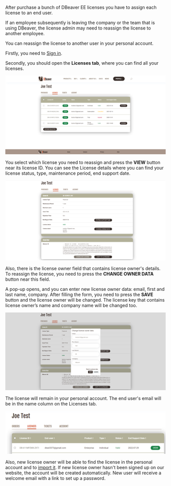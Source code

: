 After purchase a bunch of DBeaver EE licenses you have to assign each license to an end user.

If an employee subsequently is leaving the company or the team that is using DBeaver, the license admin may need to reassign the license to another employee.

You can reassign the license to another user in your personal account.

Firstly, you need to [Sign in](https://dbeaver.com/signin/).

Secondly, you should open the **Licenses tab**, where you can find all your licenses. 

![](images/license/lic-tab.png)

You select which license you need to reassign and press the **VIEW** button near its license ID. You can see the License details where you can find your license status, type, maintenance period, end support date.

![](images/license/lic-details.png)

Also, there is the license owner field that contains license owner's details. To reassign the license, you need to press the **CHANGE OWNER DATA** button near this field.

A pop-up opens, and you can enter new license owner data: email, first and last name, company. After filling the form, you need to press the **SAVE** button and the license owner will be changed. The license key that contains  license owner’s name and company name will be changed too.

![](images/license/form.png)

The license will remain in your personal account. The end user's email will be in the name column on the Licenses tab.

![](images/license/lic-tab-new.png)

Also, new license owner will be able to find the license in the personal account and to [import it](https://dbeaver.com/docs/wiki/How-to-Import-License/). If new license owner hasn't been signed up on our website, the account will be created automatically. New user will receive a welcome email with a link to set up a password.
